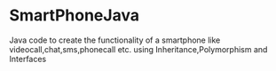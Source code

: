 # SmartPhoneJava
Java code to create the functionality of a smartphone like videocall,chat,sms,phonecall etc. using Inheritance,Polymorphism and Interfaces
